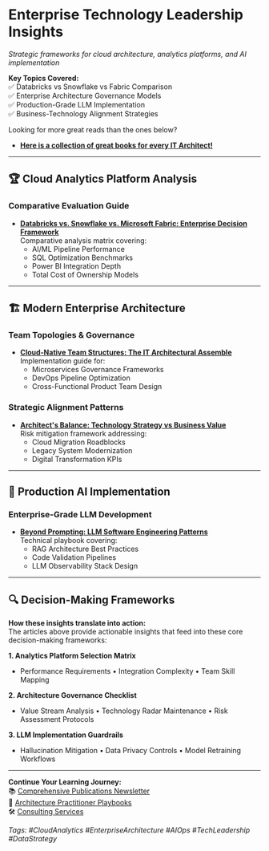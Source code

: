 # Enterprise Technology Leadership Insights

*Strategic frameworks for cloud architecture, analytics platforms, and AI implementation*

**Key Topics Covered:**  
✅ Databricks vs Snowflake vs Fabric Comparison  
✅ Enterprise Architecture Governance Models  
✅ Production-Grade LLM Implementation  
✅ Business-Technology Alignment Strategies  

Looking for more great reads than the ones below? 
* **[Here is a collection of great books for every IT Architect!](https://itbookhub.com)**


---

## 🏆 Cloud Analytics Platform Analysis
### Comparative Evaluation Guide
* **[Databricks vs. Snowflake vs. Microsoft Fabric: Enterprise Decision Framework](https://www.linkedin.com/posts/mbrueckner_%F0%9D%90%8B%F0%9D%90%9E%F0%9D%90%AD%F0%9D%90%AC-%F0%9D%90%9C%F0%9D%90%A8%F0%9D%90%A6%F0%9D%90%A9%F0%9D%90%9A%F0%9D%90%AB%F0%9D%90%9E-%F0%9D%90%AD%F0%9D%90%A1%F0%9D%90%AB%F0%9D%90%9E%F0%9D%90%9E-%F0%9D%90%80%F0%9D%90%A7%F0%9D%90%9A%F0%9D%90%A5%F0%9D%90%B2%F0%9D%90%AD%F0%9D%90%A2%F0%9D%90%9C%F0%9D%90%AC-activity-7252204160182366210-GMw3?utm_source=share&utm_medium=member_desktop&rcm=ACoAAACB198Bidmk931Kx8hpScL3yDAbdSuzrL0)**  
  Comparative analysis matrix covering:  
  - AI/ML Pipeline Performance  
  - SQL Optimization Benchmarks  
  - Power BI Integration Depth  
  - Total Cost of Ownership Models

---

## 🏗️ Modern Enterprise Architecture
### Team Topologies & Governance
* **[Cloud-Native Team Structures: The IT Architectural Assemble](https://medium.com/micromusings/the-it-architectural-assemble-d72a490287e3)**  
  Implementation guide for:  
  - Microservices Governance Frameworks  
  - DevOps Pipeline Optimization  
  - Cross-Functional Product Team Design

### Strategic Alignment Patterns
* **[Architect's Balance: Technology Strategy vs Business Value](https://www.linkedin.com/pulse/architects-juggling-act-technology-business-strategy-brueckner-nvorf/)**  
  Risk mitigation framework addressing:  
  - Cloud Migration Roadblocks  
  - Legacy System Modernization  
  - Digital Transformation KPIs

---

## 🚀 Production AI Implementation
### Enterprise-Grade LLM Development
* **[Beyond Prompting: LLM Software Engineering Patterns](https://www.linkedin.com/pulse/prompting-enough-software-generation-llms-lessons-learnt-brueckner-wmate/)**  
  Technical playbook covering:  
  - RAG Architecture Best Practices  
  - Code Validation Pipelines  
  - LLM Observability Stack Design

---

## 🔍 Decision-Making Frameworks
**How these insights translate into action:**  
The articles above provide actionable insights that feed into these core decision-making frameworks:

**1. Analytics Platform Selection Matrix**  
- Performance Requirements • Integration Complexity • Team Skill Mapping  

**2. Architecture Governance Checklist**  
- Value Stream Analysis • Technology Radar Maintenance • Risk Assessment Protocols  

**3. LLM Implementation Guardrails**  
- Hallucination Mitigation • Data Privacy Controls • Model Retraining Workflows  

---

**Continue Your Learning Journey:**  
📚 [Comprehensive Publications Newsletter](https://www.linkedin.com/build-relation/newsletter-follow?entityUrn=7253781971229724673)  
📘 [Architecture Practitioner Playbooks](https://mohammedbrueckner.medium.com/list/things-for-it-architecture-practitioners-90e220138384)  
🛠️ [Consulting Services](https://www.linkedin.com/services/page/28023a309aa5443121/)

*Tags: #CloudAnalytics #EnterpriseArchitecture #AIOps #TechLeadership #DataStrategy*
